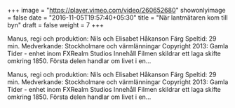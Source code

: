+++
image = "https://player.vimeo.com/video/260652680"
showonlyimage = false
date = "2016-11-05T19:57:40+05:30"
title = "När lantmätaren kom till byn"
draft = false
weight = 7
+++
Manus, regi och produktion: Nils och Elisabet Håkanson Färg Speltid: 29 min. Medverkande: Stockholmare och värmlänningar Copyright 2013: Gamla Tider - enhet inom FXRealm Studios Innehåll Filmen skildrar ett laga skifte omkring 1850. Första delen handlar om livet i en…
<!--more-->

Manus, regi och produktion: Nils och Elisabet Håkanson Färg Speltid: 29 min. Medverkande: Stockholmare och värmlänningar Copyright 2013: Gamla Tider - enhet inom FXRealm Studios Innehåll Filmen skildrar ett laga skifte omkring 1850. Första delen handlar om livet i en…
